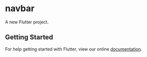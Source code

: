 # navbar

A new Flutter project.

## Getting Started

For help getting started with Flutter, view our online
[documentation](https://flutter.io/).
